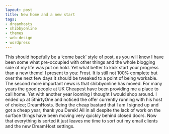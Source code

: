 ```yaml
---
layout: post
title: New home and a new start
tags:
- dreamhosts
- shibbyonline
- themes
- web-design
- wordpress
---
```

This should hopefully be a ‘come back’ style of post, as you will know I have been some what pre-occupied with other things and the whole blogging side of my life was put on hold. Yet what better to kick start your progress than a new theme! I present to you: Frost. It is still not 100% complete but over the next few days it should be tweaked to a point of being workable. The second more important news is that shibbyonline has moved. For many years the good people at UK Cheapest have been providing me a place to call home. Yet with another year looming I thought I would shop around. I ended up at  5thirtyOne and noticed the offer currently running with his host of choice; DreamHosts. Being the cheap bastard that I am I signed up and got a cheap year; thank you Derek! All in all despite the lack of work on the surface things have been moving very quickly behind closed doors. Now that everything is sorted it just leaves me time to sort out my email clients and the new DreamHost settings.

